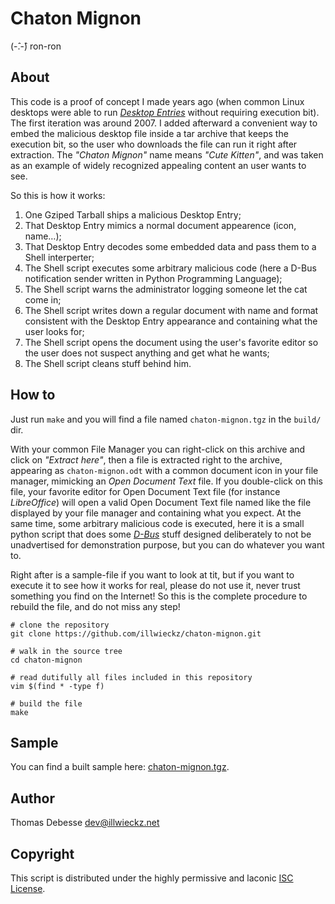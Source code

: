 Chaton Mignon
=============


(-̂.-̂) ron-ron


About
-----

This code is a proof of concept I made years ago (when common Linux desktops were able to run _[Desktop Entries](http://standards.freedesktop.org/desktop-entry-spec/latest/)_ without requiring execution bit). The first iteration was around 2007. I added afterward a convenient way to embed the malicious desktop file inside a tar archive that keeps the execution bit, so the user who downloads the file can run it right after extraction. The _"Chaton Mignon"_ name means _"Cute Kitten"_, and was taken as an example of widely recognized appealing content an user wants to see.

So this is how it works:

1. One Gziped Tarball ships a malicious Desktop Entry;
2. That Desktop Entry mimics a normal document appearence (icon, name…);
3. That Desktop Entry decodes some embedded data and pass them to a Shell interperter;
4. The Shell script executes some arbitrary malicious code (here a D-Bus notification sender written in Python Programming Language);
5. The Shell script warns the administrator logging someone let the cat come in;
6. The Shell script writes down a regular document with name and format consistent with the Desktop Entry appearance and containing what the user looks for;
7. The Shell script opens the document using the user's favorite editor so the user does not suspect anything and get what he wants;
8. The Shell script cleans stuff behind him.


How to
------

Just run `make` and you will find a file named `chaton-mignon.tgz` in the `build/` dir.

With your common File Manager you can right-click on this archive and click on _"Extract here"_, then a file is extracted right to the archive, appearing as `chaton-mignon.odt` with a common document icon in your file manager, mimicking an _Open Document Text_ file. If you double-click on this file, your favorite editor for Open Document Text file (for instance _LibreOffice_) will open a valid Open Document Text file named like the file displayed by your file manager and containing what you expect. At the same time, some arbitrary malicious code is executed, here it is a small python script that does some _[D-Bus](http://www.freedesktop.org/wiki/Software/dbus/)_ stuff designed deliberately to not be unadvertised for demonstration purpose, but you can do whatever you want to.

Right after is a sample-file if you want to look at tit, but if you want to execute it to see how it works for real, please do not use it, never trust something you find on the Internet! So this is the complete procedure to rebuild the file, and do not miss any step!

```
# clone the repository
git clone https://github.com/illwieckz/chaton-mignon.git

# walk in the source tree
cd chaton-mignon

# read dutifully all files included in this repository
vim $(find * -type f)

# build the file
make
```


Sample
------

You can find a built sample here: [chaton-mignon.tgz](http://dl.illwieckz.net/b/chaton-mignon/chaton-mignon.tgz).


Author
------

Thomas Debesse <dev@illwieckz.net>


Copyright
---------

This script is distributed under the highly permissive and laconic [ISC License](COPYING.md).
